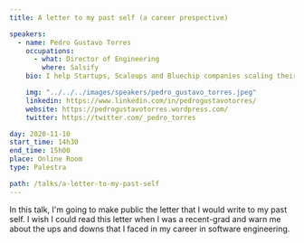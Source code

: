 ```yaml
---
title: A letter to my past self (a career prespective)

speakers:
  - name: Pedro Gustavo Torres
    occupations:
      - what: Director of Engineering
        where: Salsify
    bio: I help Startups, Scaleups and Bluechip companies scaling their Engineering Teams by giving them Autonomy, Mastery, and Purpose.

    img: "../../../images/speakers/pedro_gustavo_torres.jpeg"
    linkedin: https://www.linkedin.com/in/pedrogustavotorres/
    website: https://pedrogustavotorres.wordpress.com/
    twitter: https://twitter.com/_pedro_torres

day: 2020-11-10
start_time: 14h30
end_time: 15h00
place: Online Room
type: Palestra

path: /talks/a-letter-to-my-past-self
---
```


In this talk, I'm going to make public the letter that I would write to my past self. I wish I could read this letter when I was a recent-grad and warn me about the ups and downs that I faced in my career in software engineering.
